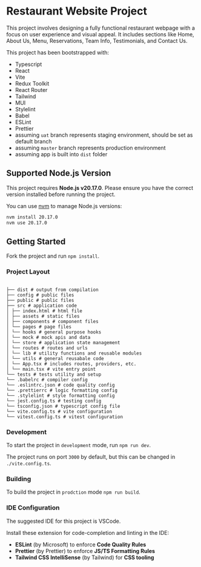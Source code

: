 # Restaurant Website Project

This project involves designing a fully functional restaurant webpage with a focus on user experience and visual appeal.
It includes sections like Home, About Us, Menu, Reservations, Team Info, Testimonials, and Contact Us.

This project has been bootstrapped with:

- Typescript
- React
- Vite
- Redux Toolkit
- React Router
- Tailwind
- MUI
- Stylelint
- Babel
- ESLint
- Prettier
- assuming `uat` branch represents staging environment, should be set as default branch
- assuming `master` branch represents production environment
- assuming app is built into `dist` folder

## Supported Node.js Version

This project requires **Node.js v20.17.0**.
Please ensure you have the correct version installed before running the project.

You can use [nvm](https://github.com/nvm-sh/nvm) to manage Node.js versions:

```sh
nvm install 20.17.0
nvm use 20.17.0
```

## Getting Started

Fork the project and run `npm install`.

### Project Layout

```

├── dist # output from compilation
├── config # public files
├── public # public files
├── src # application code
│ ├── index.html # html file
│ ├── assets # static files
│ ├── components # component files
│ └── pages # page files
│ └── hooks # general purpose hooks
│ └── mock # mock apis and data
│ └── store # application state management
│ └── routes # routes and urls
│ └── lib # utility functions and reusable modules
│ └── utils # general reusabale code
│ └── App.tsx # includes routes, providers, etc.
│ └── main.tsx # vite entry point
└── tests # tests utility and setup
└── .babelrc # compiler config
└── .eslintrc.json # code quality config
└── .prettierrc # logic formatting config
└── .stylelint # style formatting config
└── jest.config.ts # testing config
└── tsconfig.json # typescript config file
└── vite.config.ts # vite configuration
└── vitest.config.ts # vitest configuration

```

### Development

To start the project in `development` mode, run `npm run dev`.

The project runs on port `3000` by default, but this can be changed in `./vite.config.ts`.

### Building

To build the project in `prodction` mode `npm run build`.

### IDE Configuration

The suggested IDE for this project is VSCode.

Install these extension for code-completion and linting in the IDE:

- **ESLint** (by Microsoft) to enforce **Code Quality Rules**
- **Prettier** (by Prettier) to enforce **JS/TS Formatting Rules**
- **Tailwind CSS IntelliSense** (by Tailwind) for **CSS tooling**

```

```
